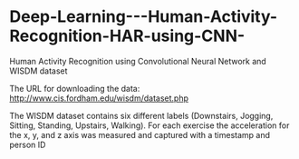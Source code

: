# Deep-Learning---Human-Activity-Recognition-HAR-using-CNN-
Human Activity Recognition using Convolutional Neural Network and WISDM dataset 

The URL for downloading the data: http://www.cis.fordham.edu/wisdm/dataset.php

The WISDM dataset contains six different labels (Downstairs, Jogging, Sitting, Standing, Upstairs, Walking).
For each exercise the acceleration for the x, y, and z axis was measured and captured with a timestamp and person ID
